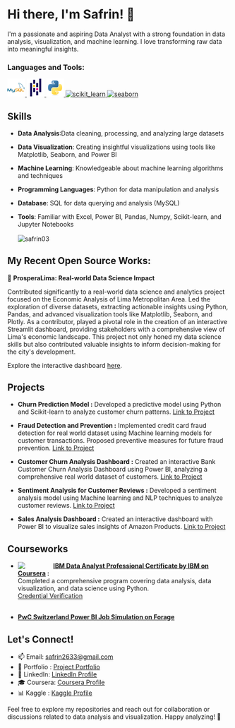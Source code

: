 # Hi there, I'm Safrin! 👋

I'm a passionate and aspiring Data Analyst with a strong foundation in data analysis, visualization, and machine learning. I love transforming raw data into meaningful insights. 


<h3 align="left">Languages and Tools:</h3>
<p align="left"> <a href="https://www.mysql.com/" target="_blank" rel="noreferrer"> <img src="https://raw.githubusercontent.com/devicons/devicon/master/icons/mysql/mysql-original-wordmark.svg" alt="mysql" width="40" height="40"/> </a> <a href="https://pandas.pydata.org/" target="_blank" rel="noreferrer"> <img src="https://raw.githubusercontent.com/devicons/devicon/2ae2a900d2f041da66e950e4d48052658d850630/icons/pandas/pandas-original.svg" alt="pandas" width="40" height="40"/> </a> <a href="https://www.python.org" target="_blank" rel="noreferrer"> <img src="https://raw.githubusercontent.com/devicons/devicon/master/icons/python/python-original.svg" alt="python" width="40" height="40"/> </a> <a href="https://scikit-learn.org/" target="_blank" rel="noreferrer"> <img src="https://upload.wikimedia.org/wikipedia/commons/0/05/Scikit_learn_logo_small.svg" alt="scikit_learn" width="40" height="40"/> </a> <a href="https://seaborn.pydata.org/" target="_blank" rel="noreferrer"> <img src="https://seaborn.pydata.org/_images/logo-mark-lightbg.svg" alt="seaborn" width="40" height="40"/> </a> </p>

## Skills
- **Data Analysis**:Data cleaning, processing, and analyzing large datasets
- **Data Visualization**: Creating insightful visualizations using tools like Matplotlib, Seaborn, and Power BI
- **Machine Learning**: Knowledgeable about machine learning algorithms and techniques
- **Programming Languages**: Python for data manipulation and analysis
- **Database**: SQL for data querying and analysis (MySQL)
- **Tools**: Familiar with Excel, Power BI, Pandas, Numpy, Scikit-learn, and Jupyter Notebooks

  <p><img align="center" src="https://github-readme-stats.vercel.app/api/top-langs?username=safrin03&show_icons=true&locale=en&layout=compact" alt="safrin03" /></p>

## My Recent Open Source Works:
🚀 **ProsperaLima: Real-world Data Science Impact**

Contributed significantly to a real-world data science and analytics project focused on the Economic Analysis of Lima Metropolitan Area. Led the exploration of diverse datasets, extracting actionable insights using Python, Pandas, and advanced visualization tools like Matplotlib, Seaborn, and Plotly. As a contributor, played a pivotal role in the creation of an interactive Streamlit dashboard, providing stakeholders with a comprehensive view of Lima's economic landscape. This project not only honed my data science skills but also contributed valuable insights to inform decision-making for the city's development.

Explore the interactive dashboard [here](https://prosperalima-chapter-project-omdena.streamlit.app/).

## Projects
- **Churn Prediction Model :** Developed a predictive model using Python and Scikit-learn to analyze customer churn patterns.
  [Link to Project](https://github.com/Safrin03/Customer-Churn-Prediction)

- **Fraud Detection and Prevention :** Implemented credit card fraud detection for real world dataset using Machine learning models for customer transactions. Proposed preventive measures for future fraud prevention.
  [Link to Project](https://github.com/Safrin03/Fraud-detection-machine-learning)

- **Customer Churn Analysis Dashboard :** Created an interactive Bank Customer Churn Analysis Dashboard using Power BI, analyzing a comprehensive real world dataset of customers.
  [Link to Project](https://github.com/Safrin03/Customer-Churn-Analysis-Dashboard)

- **Sentiment Analysis for Customer Reviews :** Developed a sentiment analysis model using Machine learning and NLP techniques to analyze customer reviews.
  [Link to Project](https://github.com/Safrin03/Sentiment-Analysis-Amazon-Alexa-Reviews)

- **Sales Analysis Dashboard :** Created an interactive dashboard with Power BI to visualize sales insights of Amazon Products.
  [Link to Project](https://github.com/Safrin03/Amazon-Sales-Power-BI-Dashboard)


## Courseworks
- <img src="https://images.credly.com/size/340x340/images/462503e9-d76e-47ce-b82e-1d7df909ba70/Professional_Certificate_-_Data_Analyst.png" align="left" width="80"/>

  **[IBM Data Analyst Professional Certificate by IBM on Coursera](https://github.com/Safrin03/Coursera-IBM_Data_Analyst_Professional_Certificate) :** \
Completed a comprehensive program covering data analysis, data visualization, and data science using Python.\
[Credential Verification](https://coursera.org/share/3a2a4f649391950de5ce6ccf53b38ecd)
<br>  </br>

- **[PwC Switzerland Power BI Job Simulation on Forage](https://drive.google.com/file/d/1alUt3yxzyQZUUbbIF5GVDnh14iB9oNEW/view?usp=sharing)**
## Let's Connect!
- 📫 Email: safrin2633@gmail.com
- 💼 Portfolio : [Project Portfolio](https://www.datascienceportfol.io/SafrinDataInsights)
- 💼 LinkedIn: [LinkedIn Profile](https://www.linkedin.com/in/safrin-s)
- 🎓 Coursera: [Coursera Profile](https://www.coursera.org/user/43a014dafec3ac6462ad5ac82282ccb2)
- 📊 Kaggle : [Kaggle Profile](https://www.kaggle.com/safrin03)



Feel free to explore my repositories and reach out for collaboration or discussions related to data analysis and visualization. Happy analyzing! 🚀
